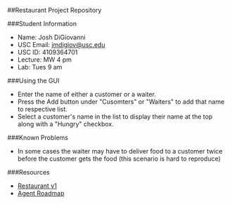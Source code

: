 ##Restaurant Project Repository

###Student Information
  + Name: Josh DiGiovanni
  + USC Email: jmdigiov@usc.edu
  + USC ID: 4109364701
  + Lecture: MW 4 pm
  + Lab: Tues 9 am

###Using the GUI
  + Enter the name of either a customer or a waiter.
  + Press the Add button under "Cusomters" or "Waiters" to add that name to respective list.
  + Select a customer's name in the list to display their name at the top along with a "Hungry" checkbox.

###Known Problems
  + In some cases the waiter may have to deliver food to a customer twice before the customer gets the food (this scenario is hard to reproduce)

###Resources
  + [Restaurant v1](http://www-scf.usc.edu/~csci201/readings/restaurant-v1.html)
  + [Agent Roadmap](http://www-scf.usc.edu/~csci201/readings/agent-roadmap.html)
